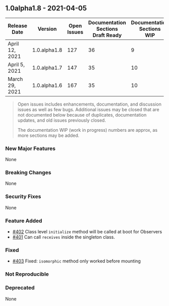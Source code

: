 ## 1.0alpha1.8 - 2021-04-05

| Release<br/>Date | Version | Open<br/>Issues | Documentation<br/>Sections<br/>Draft Ready | Documentation<br/>Sections<br/>WIP |
|--------------|---------|-------------|-------|------|
| April 12, 2021 | 1.0.alpha1.8 | 127 | 36 | 9 |
| April 5, 2021 | 1.0.alpha1.7 | 147 | 35 | 10 |
| March 29, 2021 | 1.0.alpha1.6 | 167 | 35 | 10 |
> Open issues includes enhancements, documentation, and discussion issues as well as few bugs.  Additional issues
may be closed that are not documented below because of duplicates, documentation updates, and old issues previously closed.
>
> The documentation WIP (work in progress) numbers are approx, as more sections may be added.

### New Major Features

None

### Breaking Changes

None

### Security Fixes

None

### Feature Added

+ [#402](https://github.com/hyperstack-org/hyperstack/issues/402) Class level
`initialize` method will be called at boot for Observers
+ [#401](https://github.com/hyperstack-org/hyperstack/issues/401) Can call `receives` inside the singleton class.


### Fixed

+ [#403](https://github.com/hyperstack-org/hyperstack/issues/403) Fixed: `isomorphic` method only worked before mounting

### Not Reproducible

### Deprecated

None
